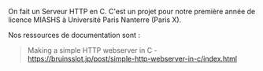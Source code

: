 On fait un Serveur HTTP en C.
C'est un projet pour notre première année de licence MIASHS à Université Paris Nanterre (Paris X).

Nos ressources de documentation sont :
> Making a simple HTTP webserver in C - https://bruinsslot.jp/post/simple-http-webserver-in-c/index.html
